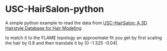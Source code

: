 # USC-HairSalon-python
A simple python example to read the data from [USC-HairSalon: A 3D Hairstyle Database for Hair Modeling](http://www-scf.usc.edu/~liwenhu/SHM/database.html)

to match it to the FLAME topology an approximate fit you get by first scaling the hair by 0.8 and then translate it by [0 -1.325 -0.04]
